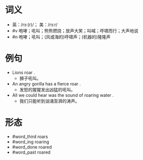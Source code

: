 # 词义
- 英：/rɔː(r)/； 美：/rɔːr/
- #v 咆哮；吼叫；熊熊燃烧；放声大笑；叫喊；呼啸而行；大声地说
- #n 咆哮；吼叫；(风或海的)呼啸声；(机器的)隆隆声
# 例句
- Lions roar .
	- 狮子吼叫。
- An angry gorilla has a fierce roar .
	- 发怒的猩猩发出凶猛的吼叫。
- All we could hear was the sound of roaring water .
	- 我们只能听到汹涌澎湃的涛声。
# 形态
- #word_third roars
- #word_ing roaring
- #word_done roared
- #word_past roared
